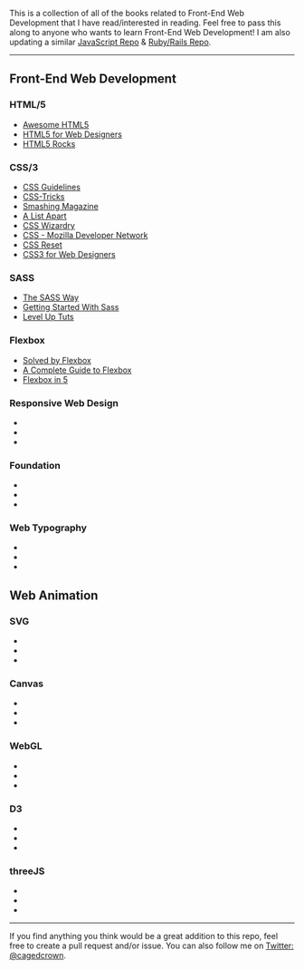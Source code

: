 This is a collection of all of the books related to Front-End Web Development that I have read/interested in reading. Feel free to pass this along to anyone who wants to learn Front-End Web Development! I am also updating a similar [JavaScript Repo](https://github.com/cagedcrown/javascript-books) & [Ruby/Rails Repo](https://github.com/cagedcrown/ruby-books).

---
## Front-End Web Development
### HTML/5
- [Awesome HTML5](https://github.com/diegocard/awesome-html5)
- [HTML5 for Web Designers](http://abookapart.com/products/html5-for-web-designers)
- [HTML5 Rocks](http://www.html5rocks.com/en/)

### CSS/3
- [CSS Guidelines](http://cssguidelin.es/)
- [CSS-Tricks](https://css-tricks.com/)
- [Smashing Magazine](http://www.smashingmagazine.com/)
- [A List Apart](http://alistapart.com/)
- [CSS Wizardry](http://csswizardry.com/)
- [CSS - Mozilla Developer Network](https://developer.mozilla.org/en-US/docs/Web/CSS)
- [CSS Reset](http://meyerweb.com/eric/tools/css/reset/)
- [CSS3 for Web Designers](http://abookapart.com/products/css3-for-web-designers)

### SASS
- [The SASS Way](http://thesassway.com/)
- [Getting Started With Sass](http://foundation.zurb.com/docs/sass.html)
- [Level Up Tuts](http://leveluptuts.com/tutorials/sass-tutorials)

### Flexbox
- [Solved by Flexbox](http://philipwalton.github.io/solved-by-flexbox/)
- [A Complete Guide to Flexbox](https://css-tricks.com/snippets/css/a-guide-to-flexbox/)
- [Flexbox in 5](http://flexboxin5.com/)

### Responsive Web Design
- []()
- []()
- []()

### Foundation
- []()
- []()
- []()

### Web Typography
- []()
- []()
- []()

## Web Animation
### SVG
- []()
- []()
- []()

### Canvas
- []()
- []()
- []()

### WebGL
- []()
- []()
- []()

### D3
- []()
- []()
- []()

### threeJS
- []()
- []()
- []()

---

If you find anything you think would be a great addition to this repo, feel free to create a pull request and/or issue. You can also follow me on [Twitter: @cagedcrown](http://twitter.com/cagedcrown).
